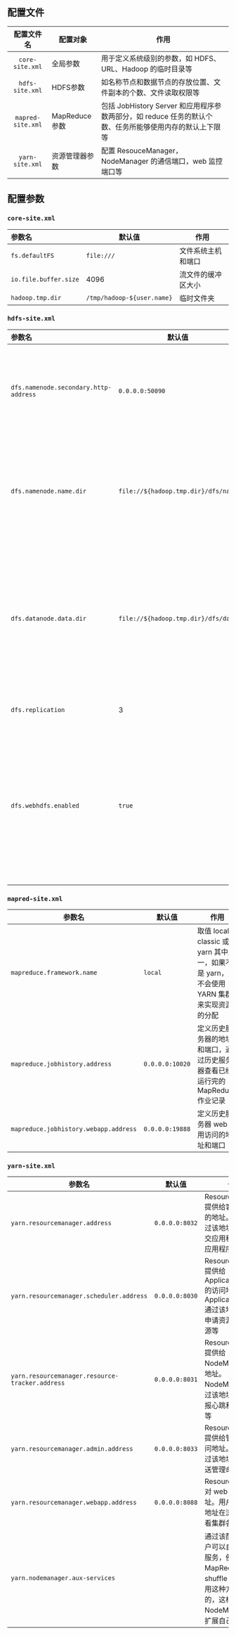 ## 配置文件

|    配置文件名     | 配置对象       | 作用                                                         |
| :---------------: | -------------- | ------------------------------------------------------------ |
|  `core-site.xml`  | 全局参数       | 用于定义系统级别的参数，如 HDFS、URL、Hadoop 的临时目录等    |
|  `hdfs-site.xml`  | HDFS参数       | 如名称节点和数据节点的存放位置、文件副本的个数、文件读取权限等 |
| `mapred-site.xml` | MapReduce参数  | 包括 JobHistory Server 和应用程序参数两部分，如 reduce 任务的默认个数、任务所能够使用内存的默认上下限等 |
|  `yarn-site.xml`  | 资源管理器参数 | 配置 ResouceManager，NodeManager 的通信端口，web 监控端口等  |

## 配置参数

### `core-site.xml`

| 参数名                | 默认值                     | 作用               |
| :-------------------- | -------------------------- | ------------------ |
| `fs.defaultFS`        | `file:///`                 | 文件系统主机和端口 |
| `io.file.buffer.size` | 4096                       | 流文件的缓冲区大小 |
| `hadoop.tmp.dir`      | `/tmp/hadoop-${user.name}` | 临时文件夹         |

### `hdfs-site.xml`

| 参数名                                | 默认值                              | 作用                                                         |
| :------------------------------------ | ----------------------------------- | ------------------------------------------------------------ |
| `dfs.namenode.secondary.http-address` | `0.0.0.0:50090`                     | 定义 HDFS  对应的 HTTP 服务器地址和端口                      |
| `dfs.namenode.name.dir`               | `file://${hadoop.tmp.dir}/dfs/name` | 定义 DFS 的名称节点在本地文件系统的位置                      |
| `dfs.datanode.data.dir`               | `file://${hadoop.tmp.dir}/dfs/data` | 定义 DFS 的数据节点存储数据块时存储在本地文件系统的位置      |
| `dfs.replication`                     | 3                                   | 块的副本数量                                                 |
| `dfs.webhdfs.enabled`                 | `true`                              | 是否通过 http 协议读取 hdfs 文件，如果选是，则集群安全性较差 |

### `mapred-site.xml`

| 参数名                                | 默认值          | 作用                                                         |
| ------------------------------------- | --------------- | ------------------------------------------------------------ |
| `mapreduce.framework.name`            | `local`         | 取值 local、classic 或 yarn 其中之一，如果不是 yarn，则不会使用 YARN 集群来实现资源的分配 |
| `mapreduce.jobhistory.address`        | `0.0.0.0:10020` | 定义历史服务器的地址和端口，通过历史服务器查看已经运行完的 MapReduce 作业记录 |
| `mapreduce.jobhistory.webapp.address` | `0.0.0.0:19888` | 定义历史服务器 web 应用访问的地址和端口                      |

### `yarn-site.xml`

| 参数名                                          | 默认值         | 作用                                                         |
| ----------------------------------------------- | -------------- | ------------------------------------------------------------ |
| `yarn.resourcemanager.address`                  | `0.0.0.0:8032` | ResourceManager 提供给客户端访问的地址。客户端通过该地址向 RM 提交应用程序，杀死应用程序等 |
| `yarn.resourcemanager.scheduler.address`        | `0.0.0.0:8030` | ResourceManager 提供给 ApplicationMaster 的访问地址。ApplicationMaster 通过该地址向 RM 申请资源、释放资源等 |
| `yarn.resourcemanager.resource-tracker.address` | `0.0.0.0:8031` | ResourceManager 提供给 NodeManager 的地址。NodeManager 通过该地址向 RM  汇报心跳和领取任务等 |
| `yarn.resourcemanager.admin.address`            | `0.0.0.0:8033` | ResourceManager 提供给管理员的访问地址。管理员通过该地址向 RM 发送管理命令等 |
| `yarn.resourcemanager.webapp.address`           | `0.0.0.0:8088` | ResourceManager 对 web 服务提供地址。用户可通过该地址在浏览器中查看集群各类信息 |
| `yarn.nodemanager.aux-services`                 |                | 通过该配置项，用户可以自定义一些服务，例如 MapReduce 的 shuffle 功能就是采用这种方式实现的，这样就可以在 NodeManager 上扩展自己的服务 |















































